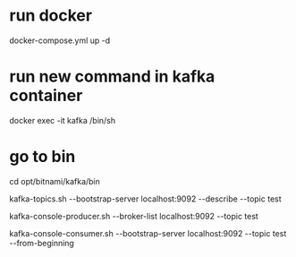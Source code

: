 # run docker
docker-compose.yml up -d
# run new command in kafka container
docker exec -it kafka /bin/sh
# go to bin
cd opt/bitnami/kafka/bin


kafka-topics.sh --bootstrap-server localhost:9092 --describe --topic test

kafka-console-producer.sh --broker-list localhost:9092 --topic test

kafka-console-consumer.sh --bootstrap-server localhost:9092 --topic test --from-beginning